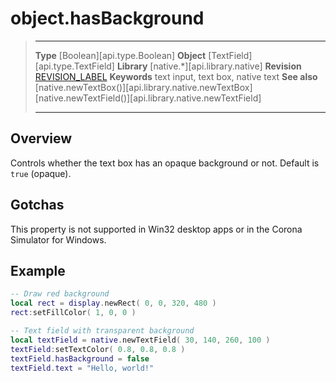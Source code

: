 # object.hasBackground

> --------------------- ------------------------------------------------------------------------------------------
> __Type__              [Boolean][api.type.Boolean]
> __Object__            [TextField][api.type.TextField]
> __Library__           [native.*][api.library.native]
> __Revision__          [REVISION_LABEL](REVISION_URL)
> __Keywords__          text input, text box, native text
> __See also__          [native.newTextBox()][api.library.native.newTextBox]<br/>[native.newTextField()][api.library.native.newTextField]
> --------------------- ------------------------------------------------------------------------------------------

## Overview

Controls whether the text box has an opaque background or not. Default is `true` (opaque).

## Gotchas

This property is not supported in Win32 desktop apps or in the Corona Simulator for Windows.

## Example

``````lua
-- Draw red background
local rect = display.newRect( 0, 0, 320, 480 )
rect:setFillColor( 1, 0, 0 )

-- Text field with transparent background
local textField = native.newTextField( 30, 140, 260, 100 )
textField:setTextColor( 0.8, 0.8, 0.8 )
textField.hasBackground = false
textField.text = "Hello, world!"
``````
